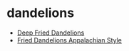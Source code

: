 # dandelions

 * [Deep Fried Dandelions](../../index/d/deep-fried-dandelions.json)
 * [Fried Dandelions Appalachian Style](../../index/f/fried-dandelions-appalachian-style.json)
